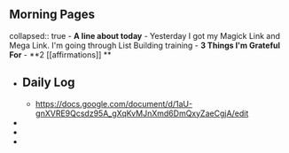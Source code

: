 ## Morning Pages
collapsed:: true
	- **A line about today**
	- Yesterday I got my Magick Link and Mega Link. I'm going through List Building training
	- **3 Things I'm Grateful For**
	- **2 [[affirmations]] **
- ## Daily Log
	- https://docs.google.com/document/d/1aU-gnXVRE9Qcsdz95A_gXqKvMJnXmd6DmQxyZaeCgjA/edit
-
-
-